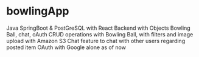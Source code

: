 # bowlingApp
Java SpringBoot &amp; PostGreSQL with React
Backend with Objects Bowling Ball, chat, oAuth
CRUD operations with Bowling Ball, with filters and image upload with Amazon S3
Chat feature to chat with other users regarding posted item
OAuth with Google alone as of now 
